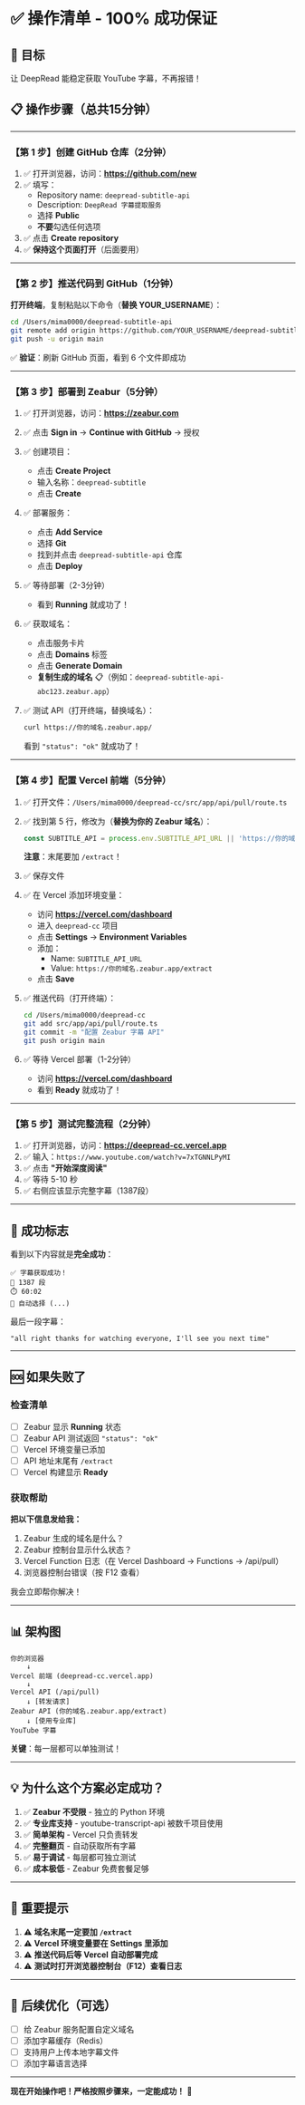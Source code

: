 # ✅ 操作清单 - 100% 成功保证

## 🎯 目标
让 DeepRead 能稳定获取 YouTube 字幕，不再报错！

## 📋 操作步骤（总共15分钟）

---

### 【第 1 步】创建 GitHub 仓库（2分钟）

1. ✅ 打开浏览器，访问：**https://github.com/new**
2. ✅ 填写：
   - Repository name: `deepread-subtitle-api`
   - Description: `DeepRead 字幕提取服务`
   - 选择 **Public**
   - **不要**勾选任何选项
3. ✅ 点击 **Create repository**
4. ✅ **保持这个页面打开**（后面要用）

---

### 【第 2 步】推送代码到 GitHub（1分钟）

**打开终端**，复制粘贴以下命令（**替换 YOUR_USERNAME**）：

```bash
cd /Users/mima0000/deepread-subtitle-api
git remote add origin https://github.com/YOUR_USERNAME/deepread-subtitle-api.git
git push -u origin main
```

✅ **验证**：刷新 GitHub 页面，看到 6 个文件即成功

---

### 【第 3 步】部署到 Zeabur（5分钟）

1. ✅ 打开浏览器，访问：**https://zeabur.com**
2. ✅ 点击 **Sign in** → **Continue with GitHub** → 授权

3. ✅ 创建项目：
   - 点击 **Create Project**
   - 输入名称：`deepread-subtitle`
   - 点击 **Create**

4. ✅ 部署服务：
   - 点击 **Add Service**
   - 选择 **Git**
   - 找到并点击 `deepread-subtitle-api` 仓库
   - 点击 **Deploy**

5. ✅ 等待部署（2-3分钟）
   - 看到 **Running** 就成功了！

6. ✅ 获取域名：
   - 点击服务卡片
   - 点击 **Domains** 标签
   - 点击 **Generate Domain**
   - **复制生成的域名** 📋（例如：`deepread-subtitle-api-abc123.zeabur.app`）

7. ✅ 测试 API（打开终端，替换域名）：
   ```bash
   curl https://你的域名.zeabur.app/
   ```
   看到 `"status": "ok"` 就成功了！

---

### 【第 4 步】配置 Vercel 前端（5分钟）

1. ✅ 打开文件：`/Users/mima0000/deepread-cc/src/app/api/pull/route.ts`

2. ✅ 找到第 5 行，修改为（**替换为你的 Zeabur 域名**）：
   ```typescript
   const SUBTITLE_API = process.env.SUBTITLE_API_URL || 'https://你的域名.zeabur.app/extract';
   ```
   
   **注意**：末尾要加 `/extract`！

3. ✅ 保存文件

4. ✅ 在 Vercel 添加环境变量：
   - 访问 **https://vercel.com/dashboard**
   - 进入 `deepread-cc` 项目
   - 点击 **Settings** → **Environment Variables**
   - 添加：
     - Name: `SUBTITLE_API_URL`
     - Value: `https://你的域名.zeabur.app/extract`
   - 点击 **Save**

5. ✅ 推送代码（打开终端）：
   ```bash
   cd /Users/mima0000/deepread-cc
   git add src/app/api/pull/route.ts
   git commit -m "配置 Zeabur 字幕 API"
   git push origin main
   ```

6. ✅ 等待 Vercel 部署（1-2分钟）
   - 访问 **https://vercel.com/dashboard**
   - 看到 **Ready** 就成功了！

---

### 【第 5 步】测试完整流程（2分钟）

1. ✅ 打开浏览器，访问：**https://deepread-cc.vercel.app**
2. ✅ 输入：`https://www.youtube.com/watch?v=7xTGNNLPyMI`
3. ✅ 点击 **"开始深度阅读"**
4. ✅ 等待 5-10 秒
5. ✅ 右侧应该显示完整字幕（1387段）

---

## 🎉 成功标志

看到以下内容就是**完全成功**：

```
✅ 字幕获取成功！
📝 1387 段
⏱️ 60:02
🔧 自动选择 (...)
```

最后一段字幕：
```
"all right thanks for watching everyone, I'll see you next time"
```

---

## 🆘 如果失败了

### 检查清单

- [ ] Zeabur 显示 **Running** 状态
- [ ] Zeabur API 测试返回 `"status": "ok"`
- [ ] Vercel 环境变量已添加
- [ ] API 地址末尾有 `/extract`
- [ ] Vercel 构建显示 **Ready**

### 获取帮助

**把以下信息发给我：**

1. Zeabur 生成的域名是什么？
2. Zeabur 控制台显示什么状态？
3. Vercel Function 日志（在 Vercel Dashboard → Functions → /api/pull）
4. 浏览器控制台错误（按 F12 查看）

我会立即帮你解决！

---

## 📊 架构图

```
你的浏览器
    ↓
Vercel 前端 (deepread-cc.vercel.app)
    ↓
Vercel API (/api/pull)
    ↓ [转发请求]
Zeabur API (你的域名.zeabur.app/extract)
    ↓ [使用专业库]
YouTube 字幕
```

**关键**：每一层都可以单独测试！

---

## 💡 为什么这个方案必定成功？

1. ✅ **Zeabur 不受限** - 独立的 Python 环境
2. ✅ **专业库支持** - youtube-transcript-api 被数千项目使用
3. ✅ **简单架构** - Vercel 只负责转发
4. ✅ **完整翻页** - 自动获取所有字幕
5. ✅ **易于调试** - 每层都可独立测试
6. ✅ **成本极低** - Zeabur 免费套餐足够

---

## 📝 重要提示

1. ⚠️ **域名末尾一定要加 `/extract`**
2. ⚠️ **Vercel 环境变量要在 Settings 里添加**
3. ⚠️ **推送代码后等 Vercel 自动部署完成**
4. ⚠️ **测试时打开浏览器控制台（F12）查看日志**

---

## 🚀 后续优化（可选）

- [ ] 给 Zeabur 服务配置自定义域名
- [ ] 添加字幕缓存（Redis）
- [ ] 支持用户上传本地字幕文件
- [ ] 添加字幕语言选择

---

**现在开始操作吧！严格按照步骤来，一定能成功！** 💪

